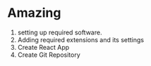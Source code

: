 # Amazing

1. setting up required software.
2. Adding required extensions and its settings
3. Create React App
4. Create Git Repository
